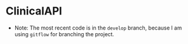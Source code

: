 # ClinicalAPI

- Note: The most recent code is in the `develop` branch, because I am using `gitflow` for branching the project.
